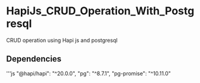 # HapiJs_CRUD_Operation_With_Postgresql
CRUD operation using Hapi js and postgresql
## Dependencies
'''js
 "@hapi/hapi": "^20.0.0",
 "pg": "^8.7.1",
 "pg-promise": "^10.11.0"
